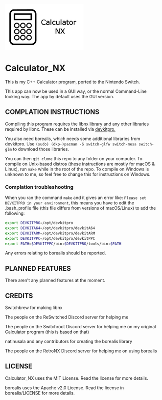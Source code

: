 ![Icon photo for Calculator_NX](Calculator_NX.jpg)

# Calculator_NX
This is my C++ Calculator program, ported to the Nintendo Switch.

This app can now be used in a GUI way, or the normal Command-Line looking way. The app by default uses the GUI version.

## COMPLATION INSTRUCTIONS

Compiling this program requires the libnx library and any other libraries required by libnx. These can be installed via [devkitpro.](https://devkitpro.org/wiki/Getting_Started)

You also need borealis, which needs some additional libraries from devkitpro. Use `(sudo) (dkp-)pacman -S switch-glfw switch-mesa switch-glm` to download those libraries.

You can then `git clone` this repo to any folder on your computer. To compile on Unix-based distros (these instructions are mostly for macOS & Linux), run `make` while in the root of the repo. To compile on Windows is unknown to me, so feel free to change this for instructions on Windows.

### Complation troubleshooting

When you ran the command `make` and it gives an error like: `Please set DEVKITPRO in your environment`, this means you have to edit the .bash_profile file (this file differs from versions of macOS/Linux) to add the following:
```bash
export DEVKITPRO=/opt/devkitpro
export DEVKITA64=/opt/devkitpro/devkitA64
export DEVKITARM=/opt/devkitpro/devkitARM
export DEVKITPPC=/opt/devkitpro/devkitPPC
export PATH=$DEVKITPPC/bin:$DEVKITPRO/tools/bin:$PATH
```

Any errors relating to borealis should be reported.

## PLANNED FEATURES

There aren't any planned features at the moment.

## CREDITS

Switchbrew for making libnx

The people on the ReSwitched Discord server for helping me

The people on the Switchroot Discord server for helping me on my original Calculator program (this is based on that)

natinusala and any contributors for creating the borealis library

The people on the RetroNX Discord server for helping me on using borealis

## LICENSE

Calculator_NX uses the MIT License. Read the license for more details.

borealis uses the Apache v2.0 License. Read the license in borealis/LICENSE for more details.
